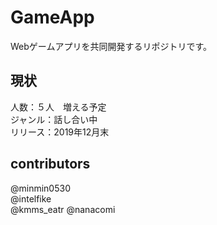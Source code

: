 # GameApp
Webゲームアプリを共同開発するリポジトリです。  
## 現状
人数：５人　増える予定  
ジャンル：話し合い中  
リリース：2019年12月末  
## contributors
@minmin0530  
@intelfike  
@kmms_eatr
@nanacomi
